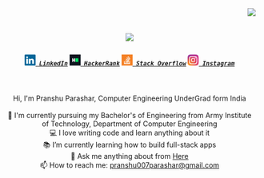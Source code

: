 <img align="right" src="https://api.visitorbadge.io/api/visitors?path=https%3A%2F%2Fgithub.com%2Fdrockparashar%2Fdrockparashar&countColor=%232ccce4&style=plastic">

<h1 align="center">
  <a href="https://git.io/typing-svg">
    <img src="https://readme-typing-svg.herokuapp.com/?lines=Hello,+There!+👋;This+is+Pranshu+Parashar....;Nice+to+meet+you!&center=true&size=30">
  </a>
</h1>

<h5 align="center">
  <code><a href="https://www.linkedin.com/in/pranshu-parashar-443859249/" title="LinkedIn Profile"><img width="22" src="images/linkedin.svg"> LinkedIn</a></code>
  <code><a href="https://www.hackerrank.com/zumrudu_anka" title="HackerRank Profile"><img width="22" src="images/hackerrank.png"> HackerRank</a></code>
  <code><a href="https://stackoverflow.com/users/12578260/osman-durdag" title="Stack Overflow Profile"><img width="22" src="images/stackoverflow.svg"> Stack Overflow</a></code>
  <code><a href="https://www.instagram.com/drock_parashar/" title="Instagram Profile"><img width="22" src="images/instagram.svg"> Instagram</a></code>
</h5>
<br>
<p align="center">
  Hi, I'm Pranshu Parashar, Computer Engineering UnderGrad form India
  <br>
  <br>
  🔬 I'm currently pursuing my Bachelor's of Engineering from Army Institute of Technology, Department of Computer Engineering
  <br>
  💻 I love writing code and learn anything about it
  <br>
  📚 I’m currently learning how to build full-stack apps
  <br>
  💬 Ask me anything about from <a href="https://github.com/zumrudu-anka/zumrudu-anka/issues" title="Issues">Here</a>
  <br>
  📫 How to reach me: <a href="mailto: pranshu007parashar@gmail.com">pranshu007parashar@gmail.com</a>
</p>
